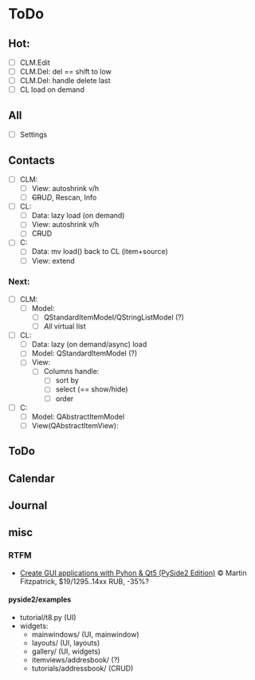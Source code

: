 # ToDo

## Hot:
- [ ] CLM.Edit
- [ ] CLM.Del: del == shift to low
- [ ] CLM.Del: handle delete last
- [ ] CL load on demand

## All
- [ ] Settings

## Contacts
- [ ] CLM:
  - [ ] View: autoshrink v/h
  - [ ] ~~CR~~U*D*, Rescan, Info
- [ ] CL:
  - [ ] Data: lazy load (on demand)
  - [ ] View: autoshrink v/h
  - [ ] C~~R~~UD
- [ ] C:
  - [ ] Data: mv load() back to CL (item+source)
  - [ ] View: extend

### Next:
- [ ] CLM:
  - [ ] Model:
    - [ ] QStandardItemModel/QStringListModel (?)
    - [ ] *All* virtual list
- [ ] CL:
  - [ ] Data: lazy (on demand/async) load
  - [ ] Model: QStandardItemModel (?)
  - [ ] View:
    - [ ] Columns handle:
       - [ ] sort by
       - [ ] select (== show/hide)
       - [ ] order
- [ ] C:
  - [ ] Model: QAbstractItemModel
  - [ ] View(QAbstractItemView):

## ToDo
## Calendar
## Journal

## misc
### RTFM
- [Create GUI applications with Pyhon & Qt5 (PySide2 Edition)](https://www.pythonguis.com/pyside2-book/) &copy; Martin Fitzpatrick, $19/1295..14xx RUB, -35%?

#### pyside2/examples
- tutorial/t8.py (UI)
- widgets:
  - mainwindows/ (UI, mainwindow)
  - layouts/ (UI, layouts)
  - gallery/ (UI, widgets)
  - itemviews/addresbook/ (?)
  - tutorials/addressbook/ (CRUD)
